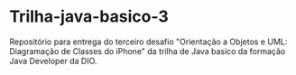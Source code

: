 # Trilha-java-basico-3
Repositório para entrega do terceiro desafio "Orientação a Objetos e UML: Diagramação de Classes do iPhone" da trilha de Java basico da formação Java Developer da DIO.
